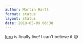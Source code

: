 ```yaml
---
author: Martin Hartl
format: status
layout: status
date: 2018-05-09 06:38
---
```

[Icro](https://itunes.apple.com/us/app/icro/id1375296597?ls=1&mt=8) is finally live! I can’t believe it 😅